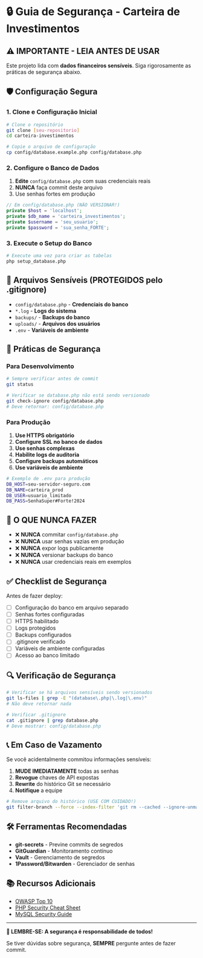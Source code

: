 # 🔒 Guia de Segurança - Carteira de Investimentos

## ⚠️ IMPORTANTE - LEIA ANTES DE USAR

Este projeto lida com **dados financeiros sensíveis**. Siga rigorosamente as práticas de segurança abaixo.

## 🛡️ Configuração Segura

### 1. Clone e Configuração Inicial

```bash
# Clone o repositório
git clone [seu-repositorio]
cd carteira-investimentos

# Copie o arquivo de configuração
cp config/database.example.php config/database.php
```

### 2. Configure o Banco de Dados

1. **Edite** `config/database.php` com suas credenciais reais
2. **NUNCA** faça commit deste arquivo
3. Use senhas fortes em produção

```php
// Em config/database.php (NÃO VERSIONAR!)
private $host = 'localhost';
private $db_name = 'carteira_investimentos';
private $username = 'seu_usuario';
private $password = 'sua_senha_FORTE';
```

### 3. Execute o Setup do Banco

```bash
# Execute uma vez para criar as tabelas
php setup_database.php
```

## 🚨 Arquivos Sensíveis (PROTEGIDOS pelo .gitignore)

- `config/database.php` - **Credenciais do banco**
- `*.log` - **Logs do sistema**
- `backups/` - **Backups do banco**
- `uploads/` - **Arquivos dos usuários**
- `.env` - **Variáveis de ambiente**

## 🔐 Práticas de Segurança

### Para Desenvolvimento

```bash
# Sempre verificar antes de commit
git status

# Verificar se database.php não está sendo versionado
git check-ignore config/database.php
# Deve retornar: config/database.php
```

### Para Produção

1. **Use HTTPS obrigatório**
2. **Configure SSL no banco de dados**
3. **Use senhas complexas**
4. **Habilite logs de auditoria**
5. **Configure backups automáticos**
6. **Use variáveis de ambiente**

```bash
# Exemplo de .env para produção
DB_HOST=seu-servidor-seguro.com
DB_NAME=carteira_prod
DB_USER=usuario_limitado
DB_PASS=SenhaSuper#Forte!2024
```

## 🚫 O QUE NUNCA FAZER

- ❌ **NUNCA** commitar `config/database.php`
- ❌ **NUNCA** usar senhas vazias em produção
- ❌ **NUNCA** expor logs publicamente
- ❌ **NUNCA** versionar backups do banco
- ❌ **NUNCA** usar credenciais reais em exemplos

## ✅ Checklist de Segurança

Antes de fazer deploy:

- [ ] Configuração do banco em arquivo separado
- [ ] Senhas fortes configuradas
- [ ] HTTPS habilitado
- [ ] Logs protegidos
- [ ] Backups configurados
- [ ] .gitignore verificado
- [ ] Variáveis de ambiente configuradas
- [ ] Acesso ao banco limitado

## 🔍 Verificação de Segurança

```bash
# Verificar se há arquivos sensíveis sendo versionados
git ls-files | grep -E "(database\.php|\.log|\.env)"
# Não deve retornar nada

# Verificar .gitignore
cat .gitignore | grep database.php
# Deve mostrar: config/database.php
```

## 📞 Em Caso de Vazamento

Se você acidentalmente commitou informações sensíveis:

1. **MUDE IMEDIATAMENTE** todas as senhas
2. **Revogue** chaves de API expostas
3. **Rewrite** do histórico Git se necessário
4. **Notifique** a equipe

```bash
# Remove arquivo do histórico (USE COM CUIDADO!)
git filter-branch --force --index-filter 'git rm --cached --ignore-unmatch config/database.php' --prune-empty --tag-name-filter cat -- --all
```

## 🛠️ Ferramentas Recomendadas

- **git-secrets** - Previne commits de segredos
- **GitGuardian** - Monitoramento contínuo
- **Vault** - Gerenciamento de segredos
- **1Password/Bitwarden** - Gerenciador de senhas

## 📚 Recursos Adicionais

- [OWASP Top 10](https://owasp.org/www-project-top-ten/)
- [PHP Security Cheat Sheet](https://cheatsheetseries.owasp.org/cheatsheets/PHP_Configuration_Cheat_Sheet.html)
- [MySQL Security Guide](https://dev.mysql.com/doc/refman/8.0/en/security.html)

---

**🚨 LEMBRE-SE: A segurança é responsabilidade de todos!**

Se tiver dúvidas sobre segurança, **SEMPRE** pergunte antes de fazer commit. 